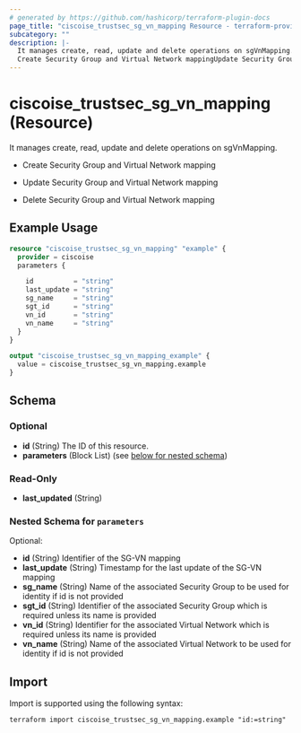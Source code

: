 ```yaml
---
# generated by https://github.com/hashicorp/terraform-plugin-docs
page_title: "ciscoise_trustsec_sg_vn_mapping Resource - terraform-provider-ciscoise"
subcategory: ""
description: |-
  It manages create, read, update and delete operations on sgVnMapping.
  Create Security Group and Virtual Network mappingUpdate Security Group and Virtual Network mappingDelete Security Group and Virtual Network mapping
---
```


# ciscoise_trustsec_sg_vn_mapping (Resource)

It manages create, read, update and delete operations on sgVnMapping.

- Create Security Group and Virtual Network mapping

- Update Security Group and Virtual Network mapping

- Delete Security Group and Virtual Network mapping

## Example Usage

```terraform
resource "ciscoise_trustsec_sg_vn_mapping" "example" {
  provider = ciscoise
  parameters {

    id          = "string"
    last_update = "string"
    sg_name     = "string"
    sgt_id      = "string"
    vn_id       = "string"
    vn_name     = "string"
  }
}

output "ciscoise_trustsec_sg_vn_mapping_example" {
  value = ciscoise_trustsec_sg_vn_mapping.example
}
```

<!-- schema generated by tfplugindocs -->
## Schema

### Optional

- **id** (String) The ID of this resource.
- **parameters** (Block List) (see [below for nested schema](#nestedblock--parameters))

### Read-Only

- **last_updated** (String)

<a id="nestedblock--parameters"></a>
### Nested Schema for `parameters`

Optional:

- **id** (String) Identifier of the SG-VN mapping
- **last_update** (String) Timestamp for the last update of the SG-VN mapping
- **sg_name** (String) Name of the associated Security Group to be used for identity if id is not provided
- **sgt_id** (String) Identifier of the associated Security Group which is required unless its name is provided
- **vn_id** (String) Identifier for the associated Virtual Network which is required unless its name is provided
- **vn_name** (String) Name of the associated Virtual Network to be used for identity if id is not provided

## Import

Import is supported using the following syntax:

```shell
terraform import ciscoise_trustsec_sg_vn_mapping.example "id:=string"
```
